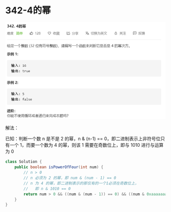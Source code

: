 # 342-4的幂

![image-20200808022343992](images/image-20200808022343992.png)

解法：

已知：判断一个数 n 是不是 2 的幂，n & (n-1) == 0，即二进制表示上非符号位只有一个 1，而要一个数为 4 的幂，则该 1 需要在奇数位上，即与 1010 进行与运算为 0 

```java
class Solution {
    public boolean isPowerOfFour(int num) {
        // n > 0
        // n 必须为 2 的幂，即 num & (num - 1) == 0
        // n 为 4 的幂，即二进制表示的那仅有的一个1必须在奇数位上，
        //   即 n & 1010 == 0
        return num > 0 && ((num & (num - 1)) == 0) && ((num & 0xaaaaaaaa) == 0);
    }
}
```

